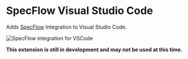 # SpecFlow Visual Studio Code
Adds [SpecFlow](http://www.specflow.org/) Integration to Visual Studio Code.

![SpecFlow integration for VSCode](doc/vscode-specflow.png)

**This extension is still in development and may not be used at this time.**